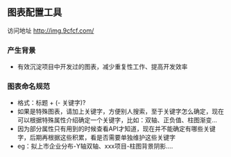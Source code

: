 ## 图表配置工具


访问地址 http://img.9cfcf.com/

### 产生背景
* 有效沉淀项目中开发过的图表，减少重复性工作、提高开发效率


### 图表命名规范
* 格式：标题 + (- 关键字)? 
* 如果是特殊图表，请加上关键字，方便别人搜索，至于关键字怎么确定，现在可以根据特殊属性介绍确定一个关键字，比如：双轴、正负值、柱图渐变...
* 因为部分属性只有用到的时候查看API才知道，现在并不能确定有哪些关键字，后期再根据这些积累，看是否需要单独维护这些关键字
* eg：拟上市企业分布-Y轴双轴、xxx项目-柱图背景阴影....
